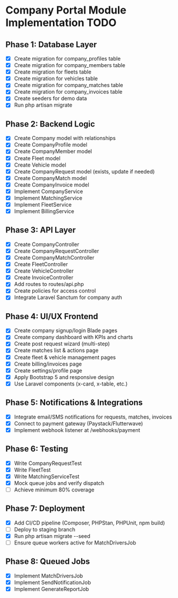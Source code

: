 # Company Portal Module Implementation TODO

## Phase 1: Database Layer
- [x] Create migration for company_profiles table
- [x] Create migration for company_members table
- [x] Create migration for fleets table
- [x] Create migration for vehicles table
- [x] Create migration for company_matches table
- [x] Create migration for company_invoices table
- [x] Create seeders for demo data
- [x] Run php artisan migrate

## Phase 2: Backend Logic
- [x] Create Company model with relationships
- [x] Create CompanyProfile model
- [x] Create CompanyMember model
- [x] Create Fleet model
- [x] Create Vehicle model
- [x] Create CompanyRequest model (exists, update if needed)
- [x] Create CompanyMatch model
- [x] Create CompanyInvoice model
- [x] Implement CompanyService
- [x] Implement MatchingService
- [x] Implement FleetService
- [x] Implement BillingService

## Phase 3: API Layer
- [x] Create CompanyController
- [x] Create CompanyRequestController
- [x] Create CompanyMatchController
- [x] Create FleetController
- [x] Create VehicleController
- [x] Create InvoiceController
- [x] Add routes to routes/api.php
- [x] Create policies for access control
- [x] Integrate Laravel Sanctum for company auth

## Phase 4: UI/UX Frontend
- [x] Create company signup/login Blade pages
- [x] Create company dashboard with KPIs and charts
- [x] Create post request wizard (multi-step)
- [x] Create matches list & actions page
- [x] Create fleet & vehicle management pages
- [x] Create billing/invoices page
- [x] Create settings/profile page
- [x] Apply Bootstrap 5 and responsive design
- [x] Use Laravel components (x-card, x-table, etc.)

## Phase 5: Notifications & Integrations
- [x] Integrate email/SMS notifications for requests, matches, invoices
- [x] Connect to payment gateway (Paystack/Flutterwave)
- [x] Implement webhook listener at /webhooks/payment

## Phase 6: Testing
- [x] Write CompanyRequestTest
- [x] Write FleetTest
- [x] Write MatchingServiceTest
- [x] Mock queue jobs and verify dispatch
- [ ] Achieve minimum 80% coverage

## Phase 7: Deployment
- [x] Add CI/CD pipeline (Composer, PHPStan, PHPUnit, npm build)
- [ ] Deploy to staging branch
- [x] Run php artisan migrate --seed
- [ ] Ensure queue workers active for MatchDriversJob

## Phase 8: Queued Jobs
- [x] Implement MatchDriversJob
- [x] Implement SendNotificationJob
- [x] Implement GenerateReportJob
